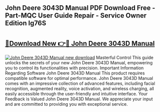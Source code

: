 ## John Deere 3043D Manual PDF Download Free - Part-MQC User Guide Repair - Service Owner Edition Ig76S

# <h2><a href="http://bc94618.oget.top/?id=John+Deere+3043D+Manual">🔗Download New 👉🔴 John Deere 3043D Manual</a></h2>

[![John Deere 3043D Manual new download](https://i.imgur.com/5g1atiW.png)](http://bc94618.oget.top/?id=John+Deere+3043D+Manual)
Masterful Control This guide unlocks the secrets of your new John Deere 3043D Manual, empowering you to control its functionalities with precision. Important Information Regarding Software John Deere 3043D Manual This product requires compatible software for optimal performance. John Deere 3043D Manual comes with an impressive collection of advanced features, including facial recognition, augmented reality, voice activation, and wireless charging, all easily accessible through the user-friendly and intuitive interface. Your Feedback is Valued John Deere 3043D Manual. We appreciate your input and are committed to providing you with exceptional service.
